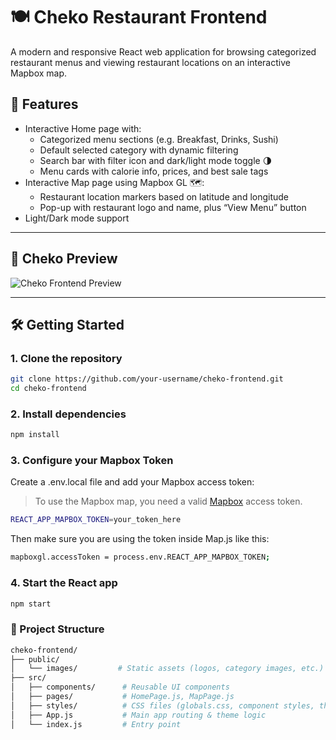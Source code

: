 # 🍽️ Cheko Restaurant Frontend

A modern and responsive React web application for browsing categorized restaurant menus and viewing restaurant locations on an interactive Mapbox map.

## 🚀 Features

- Interactive Home page with:
  - Categorized menu sections (e.g. Breakfast, Drinks, Sushi)
  - Default selected category with dynamic filtering
  - Search bar with filter icon and dark/light mode toggle 🌗
  - Menu cards with calorie info, prices, and best sale tags
- Interactive Map page using Mapbox GL 🗺️:
  - Restaurant location markers based on latitude and longitude
  - Pop-up with restaurant logo and name, plus “View Menu” button
- Light/Dark mode support

---

## 🎥 Cheko Preview

![Cheko Frontend Preview](./cheko-demo-preview.gif)

---

## 🛠️ Getting Started

### 1. Clone the repository

```bash
git clone https://github.com/your-username/cheko-frontend.git
cd cheko-frontend
```

### 2. Install dependencies

```bash
npm install
```

### 3. Configure your Mapbox Token

Create a .env.local file and add your Mapbox access token:
> To use the Mapbox map, you need a valid [Mapbox](https://account.mapbox.com/) access token.

```bash
REACT_APP_MAPBOX_TOKEN=your_token_here
```

Then make sure you are using the token inside Map.js like this:
```bash
mapboxgl.accessToken = process.env.REACT_APP_MAPBOX_TOKEN;

```

### 4. Start the React app

```bash
npm start
```

### 📁 Project Structure

```bash
cheko-frontend/
├── public/
│   └── images/         # Static assets (logos, category images, etc.)
├── src/
│   ├── components/      # Reusable UI components
│   ├── pages/           # HomePage.js, MapPage.js
│   ├── styles/          # CSS files (globals.css, component styles, theme.css)
│   ├── App.js           # Main app routing & theme logic
│   └── index.js         # Entry point

```
